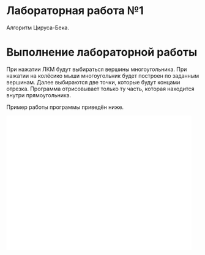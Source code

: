 # Лабораторная работа №1

Алгоритм Цируса-Бека.

# Выполнение лабораторной работы

При нажатии ЛКМ будут выбираться вершины многоугольника. При нажатии на колёсико мыши многоугольник будет построен по заданным вершинам. Далее выбираются две точки, которые будут концами отрезка. Программа отрисовывает только ту часть, которая находится внутри прямоугольника.

Пример работы программы приведён ниже.

![cyrus-beck](images/res.gif)
